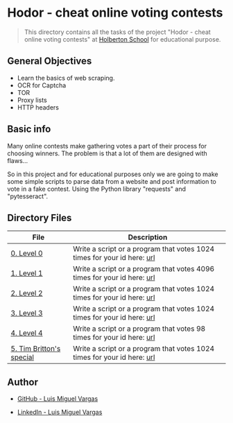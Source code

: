 # Hodor - cheat online voting contests

> This directory contains all the tasks of the project "Hodor - cheat online voting contests" at [Holberton School](https://www.holbertonschool.com "Holberton School.") for educational purpose.

## General Objectives

* Learn the basics of web scraping.
* OCR for Captcha
* TOR
* Proxy lists
* HTTP headers

## Basic info

Many online contests make gathering votes a part of their process for choosing winners. The problem is that a lot of them are designed with flaws...

So in this project and for educational purposes only we are going to make some simple scripts to parse data from a website and post information to vote in a fake contest. Using the Python library "requests" and "pytesseract".

## Directory Files

| **File** | **Description** |
|----------|-----------------|
| [0. Level 0](./level_0) | Write a script or a program that votes 1024 times for your id here: [url](http://158.69.76.135/level0.php.) |
| [1. Level 1](./level_1) | Write a script or a program that votes 4096 times for your id here: [url](http://158.69.76.135/level1.php) |
| [2. Level 2](./level_2) | Write a script or a program that votes 1024 times for your id here: [url](http://158.69.76.135/level2.php) |
| [3. Level 3](./level_3) | Write a script or a program that votes 1024 times for your id here: [url](http://158.69.76.135/level3.php) |
| [4. Level 4](./level_4) | Write a script or a program that votes 98 times for your id here: [url](http://158.69.76.135/level4.php) |
| [5. Tim Britton's special](./level_5) | Write a script or a program that votes 1024 times for your id here: [url](http://158.69.76.135/level5.php) |

## Author

* [GitHub - Luis Miguel Vargas](https://github.com/luismvargasg)

* [LinkedIn - Luis Miguel Vargas](https://www.linkedin.com/in/luismvargasg/)
